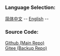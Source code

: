 ﻿### Language Selection:
[简体中文](README.md) --
[English](README_en-US.md) --

### Source Code:
[Github (Main Repo)](https://github.com/ping9719/IoT)  
[Gitee (Backup Repo)](https://gitee.com/ping9719/IoT)   

